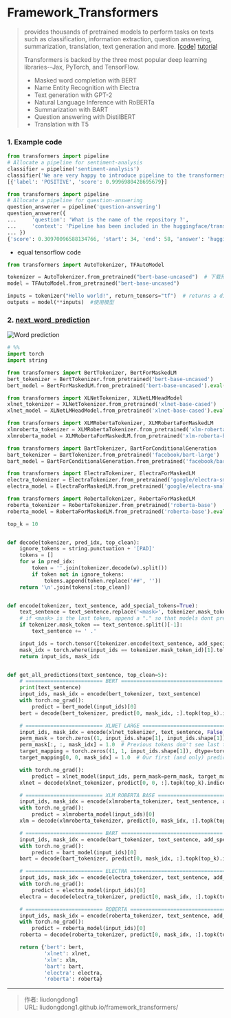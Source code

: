 # Framework_Transformers


> provides thousands of pretrained models to perform tasks on texts such as classification, information extraction, question answering, summarization, translation, text generation and more.  [[code]](https://github.com/huggingface/transformers#quick-tour) [tutorial](https://huggingface.co/transformers/)
>
> Transformers is backed by the three most popular deep learning libraries--Jax, PyTorch, and TensorFlow.
>
> - Masked word completion with BERT
> - Name Entity Recognition with Electra
> - Text generation with GPT-2
> - Natural Language Inference with RoBERTa
> - Summarization with BART
> - Question answering with DistilBERT
> - Translation with T5

### 1. Example code

```python
from transformers import pipeline
# Allocate a pipeline for sentiment-analysis
classifier = pipeline('sentiment-analysis')
classifier('We are very happy to introduce pipeline to the transformers repository.')
[{'label': 'POSITIVE', 'score': 0.9996980428695679}]
```

```python
from transformers import pipeline
# Allocate a pipeline for question-answering
question_answerer = pipeline('question-answering')
question_answerer({
...     'question': 'What is the name of the repository ?',
...     'context': 'Pipeline has been included in the huggingface/transformers repository'
... })
{'score': 0.30970096588134766, 'start': 34, 'end': 58, 'answer': 'huggingface/transformers'}
```

- equal tensorflow code

```python
from transformers import AutoTokenizer, TFAutoModel

tokenizer = AutoTokenizer.from_pretrained("bert-base-uncased")  # 下载预训练模型
model = TFAutoModel.from_pretrained("bert-base-uncased")

inputs = tokenizer("Hello world!", return_tensors="tf")  # returns a dictionary string to list of ints. It contains the ids of the tokens
outputs = model(**inputs)  #使用模型
```

### 2. [next_word_prediction](https://github.com/renatoviolin/next_word_prediction)

![Word prediction](https://github.com/renatoviolin/next_word_prediction/raw/master/word_prediction.gif)

```python
# %%
import torch
import string

from transformers import BertTokenizer, BertForMaskedLM
bert_tokenizer = BertTokenizer.from_pretrained('bert-base-uncased')
bert_model = BertForMaskedLM.from_pretrained('bert-base-uncased').eval()

from transformers import XLNetTokenizer, XLNetLMHeadModel
xlnet_tokenizer = XLNetTokenizer.from_pretrained('xlnet-base-cased')
xlnet_model = XLNetLMHeadModel.from_pretrained('xlnet-base-cased').eval()

from transformers import XLMRobertaTokenizer, XLMRobertaForMaskedLM
xlmroberta_tokenizer = XLMRobertaTokenizer.from_pretrained('xlm-roberta-base')
xlmroberta_model = XLMRobertaForMaskedLM.from_pretrained('xlm-roberta-base').eval()

from transformers import BartTokenizer, BartForConditionalGeneration
bart_tokenizer = BartTokenizer.from_pretrained('facebook/bart-large')
bart_model = BartForConditionalGeneration.from_pretrained('facebook/bart-large').eval()

from transformers import ElectraTokenizer, ElectraForMaskedLM
electra_tokenizer = ElectraTokenizer.from_pretrained('google/electra-small-generator')
electra_model = ElectraForMaskedLM.from_pretrained('google/electra-small-generator').eval()

from transformers import RobertaTokenizer, RobertaForMaskedLM
roberta_tokenizer = RobertaTokenizer.from_pretrained('roberta-base')
roberta_model = RobertaForMaskedLM.from_pretrained('roberta-base').eval()

top_k = 10


def decode(tokenizer, pred_idx, top_clean):
    ignore_tokens = string.punctuation + '[PAD]'
    tokens = []
    for w in pred_idx:
        token = ''.join(tokenizer.decode(w).split())
        if token not in ignore_tokens:
            tokens.append(token.replace('##', ''))
    return '\n'.join(tokens[:top_clean])


def encode(tokenizer, text_sentence, add_special_tokens=True):
    text_sentence = text_sentence.replace('<mask>', tokenizer.mask_token)
    # if <mask> is the last token, append a "." so that models dont predict punctuation.
    if tokenizer.mask_token == text_sentence.split()[-1]:
        text_sentence += ' .'

    input_ids = torch.tensor([tokenizer.encode(text_sentence, add_special_tokens=add_special_tokens)])
    mask_idx = torch.where(input_ids == tokenizer.mask_token_id)[1].tolist()[0]
    return input_ids, mask_idx


def get_all_predictions(text_sentence, top_clean=5):
    # ========================= BERT =================================
    print(text_sentence)
    input_ids, mask_idx = encode(bert_tokenizer, text_sentence)
    with torch.no_grad():
        predict = bert_model(input_ids)[0]
    bert = decode(bert_tokenizer, predict[0, mask_idx, :].topk(top_k).indices.tolist(), top_clean)

    # ========================= XLNET LARGE =================================
    input_ids, mask_idx = encode(xlnet_tokenizer, text_sentence, False)
    perm_mask = torch.zeros((1, input_ids.shape[1], input_ids.shape[1]), dtype=torch.float)
    perm_mask[:, :, mask_idx] = 1.0  # Previous tokens don't see last token
    target_mapping = torch.zeros((1, 1, input_ids.shape[1]), dtype=torch.float)  # Shape [1, 1, seq_length] => let's predict one token
    target_mapping[0, 0, mask_idx] = 1.0  # Our first (and only) prediction will be the last token of the sequence (the masked token)

    with torch.no_grad():
        predict = xlnet_model(input_ids, perm_mask=perm_mask, target_mapping=target_mapping)[0]
    xlnet = decode(xlnet_tokenizer, predict[0, 0, :].topk(top_k).indices.tolist(), top_clean)

    # ========================= XLM ROBERTA BASE =================================
    input_ids, mask_idx = encode(xlmroberta_tokenizer, text_sentence, add_special_tokens=True)
    with torch.no_grad():
        predict = xlmroberta_model(input_ids)[0]
    xlm = decode(xlmroberta_tokenizer, predict[0, mask_idx, :].topk(top_k).indices.tolist(), top_clean)

    # ========================= BART =================================
    input_ids, mask_idx = encode(bart_tokenizer, text_sentence, add_special_tokens=True)
    with torch.no_grad():
        predict = bart_model(input_ids)[0]
    bart = decode(bart_tokenizer, predict[0, mask_idx, :].topk(top_k).indices.tolist(), top_clean)

    # ========================= ELECTRA =================================
    input_ids, mask_idx = encode(electra_tokenizer, text_sentence, add_special_tokens=True)
    with torch.no_grad():
        predict = electra_model(input_ids)[0]
    electra = decode(electra_tokenizer, predict[0, mask_idx, :].topk(top_k).indices.tolist(), top_clean)

    # ========================= ROBERTA =================================
    input_ids, mask_idx = encode(roberta_tokenizer, text_sentence, add_special_tokens=True)
    with torch.no_grad():
        predict = roberta_model(input_ids)[0]
    roberta = decode(roberta_tokenizer, predict[0, mask_idx, :].topk(top_k).indices.tolist(), top_clean)

    return {'bert': bert,
            'xlnet': xlnet,
            'xlm': xlm,
            'bart': bart,
            'electra': electra,
            'roberta': roberta}
```



---

> 作者: liudongdong1  
> URL: liudongdong1.github.io/framework_transformers/  

